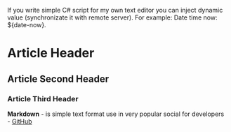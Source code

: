 ﻿If you write simple C# script for my own text editor you can inject dynamic value (synchronizate it with remote server).
For example: Date time now: ${date-now}.

# Article Header
## Article Second Header
### Article Third Header

**Markdown** - is simple text format use in very popular social for developers - [GitHub](https://github.com)
